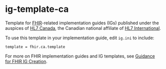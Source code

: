 # ig-template-ca
Template for [FHIR](https://www.hl7.org/fhir/)-related implementation guides (IGs) published under the auspices of [HL7 Canada](https://infocentral.infoway-inforoute.ca/en/collaboration/communities/hl7), the Canadian national affiliate of [HL7 International](http://www.hl7.org).

To use this template in your implementation guide, edit ```ig.ini``` to include:
```
template = fhir.ca.template
```

For more on FHIR implementation guides and IG templates, see [Guidance for FHIR IG Creation](http://build.fhir.org/ig/FHIR/ig-guidance/index.html).
